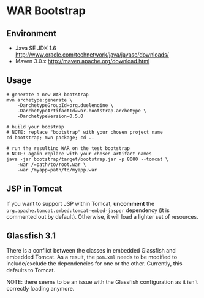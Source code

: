 WAR Bootstrap
=============

Environment
-----------

- Java SE JDK 1.6
	http://www.oracle.com/technetwork/java/javase/downloads/
- Maven 3.0.x
	http://maven.apache.org/download.html

Usage
-----

	# generate a new WAR bootstrap
	mvn archetype:generate \
		-DarchetypeGroupId=org.duelengine \
		-DarchetypeArtifactId=war-bootstrap-archetype \
		-DarchetypeVersion=0.5.0

	# build your boostrap
	# NOTE: replace "bootstrap" with your chosen project name
	cd bootstrap; mvn package; cd ..

	# run the resulting WAR on the test bootstrap
	# NOTE: again replace with your chosen artifact names
	java -jar bootstrap/target/bootstrap.jar -p 8080 --tomcat \
		-war /=path/to/root.war \
		-war /myapp=path/to/myapp.war

JSP in Tomcat
-------------

If you want to support JSP within Tomcat, **uncomment** the `org.apache.tomcat.embed:tomcat-embed-jasper` dependency (it is commented out by default). Otherwise, it will load a lighter set of resources.

Glassfish 3.1
-------------

There is a conflict between the classes in embedded Glassfish and embedded Tomcat. As a result, the `pom.xml` needs to be modified to include/exclude the dependencies for one or the other. Currently, this defaults to Tomcat.

NOTE: there seems to be an issue with the Glassfish configuration as it isn't correctly loading anymore.